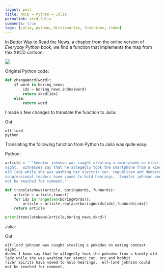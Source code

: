 ```yaml
---
layout: post
title: XKCD → Python → Julia
permalink: xkcd-Julia
comments: true
tags: [julia, python, dictionaries, functions, index]
---
```


In [Better Way to Read the News](http://interactivepython.org/runestone/static/everyday/2013/11/1_news.html), a chapter from the online version of *Everyday Python* book, we find a function that implements the map from thix XKCD cartoon:

![](http://imgs.xkcd.com/comics/substitutions.png)

Original Python code:

``` python
def changeWord(word):
    if word in boring_news:
        idx = boring_news.index(word)
        return xkcd[idx]
    else:
        return word
```

I made a few changes to translate the function to Julia:

<code data-gist-id="b694d0d8c3714d582af6" data-gist-hide-footer="true" data-gist-hide-line-numbers="true"></code>

Out:

```
elf-lord
python
```

Translating the following function from Python to Julia was quite easy.

Python:

``` python
article = '''Senator johnson was caught stealing a smartphone on election
night.  witnesses say that he allegedly took the smartphone from a kindly
old lady while she was washing her electric car. republican and democrat
congressional leaders have vowed to hold hearings.  Senator johnson could
not be reached for comment.'''

def translateNews(article, boringWords, funWords):
    article = article.lower()
    for idx in range(len(boringWords)):
        article = article.replace(boringWords[idx],funWords[idx])
    return article

print(translateNews(article,boring_news,xkcd))
```

Julia:

<code data-gist-id="12c7ef888b1ab3e73a2f" data-gist-hide-footer="true" data-gist-hide-line-numbers="true"></code>

Out:

```
elf-lord johnson was caught stealing a pokedex on eating contest night.
dudes I know say that he allegedly took the pokedex from a kindly old
lady while she was washing her atomic cat. orc and hobbit
river spirits have vowed to hold hearings.  elf-lord johnson could
not be reached for comment.
```